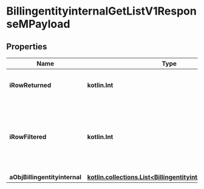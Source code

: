 
# BillingentityinternalGetListV1ResponseMPayload

## Properties
Name | Type | Description | Notes
------------ | ------------- | ------------- | -------------
**iRowReturned** | **kotlin.Int** | The number of rows returned | 
**iRowFiltered** | **kotlin.Int** | The number of rows matching your filters (if any) or the total number of rows | 
**aObjBillingentityinternal** | [**kotlin.collections.List&lt;BillingentityinternalListElement&gt;**](BillingentityinternalListElement.md) |  | 




